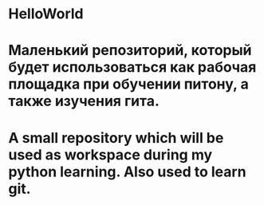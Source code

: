 # HelloWorld
# Маленький репозиторий, который будет использоваться как рабочая площадка при обучении питону, а также изучения гита.
# A small repository which will be used as workspace during my python learning. Also used to learn git.
